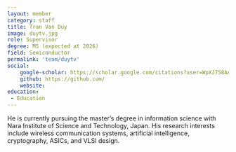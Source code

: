 ```yaml
---
layout: member
category: staff
title: Tran Van Duy
image: duytv.jpg
role: Supervisor
degree: MS (expected at 2026)
field: Semiconductor
permalink: 'team/duytv'
social:
    google-scholar: https://scholar.google.com/citations?user=WpXJ758AAAAJ&hl=en
    github: https://github.com/
    website: 
education:
 - Education
---
```

He is currently pursuing the master’s degree in information science with
Nara Institute of Science and Technology, Japan. His research interests include wireless communication systems, artificial intelligence, cryptography, ASICs, and VLSI design.
